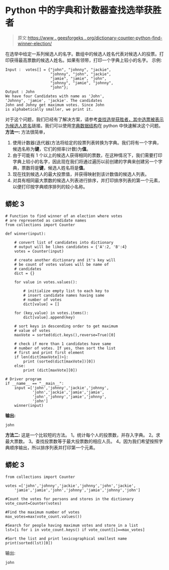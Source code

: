 # Python 中的字典和计数器查找选举获胜者

> 原文:[https://www . geesforgeks . org/dictionary-counter-python-find-winner-election/](https://www.geeksforgeeks.org/dictionary-counter-python-find-winner-election/)

在选举中给定一系列候选人的名字。数组中的候选人姓名代表对候选人的投票。打印获得最高票数的候选人姓名。如果有领带，打印一个字典上较小的名字。
示例:

```
Input :  votes[] = {"john", "johnny", "jackie", 
                    "johnny", "john", "jackie", 
                    "jamie", "jamie", "john",
                    "johnny", "jamie", "johnny", 
                    "john"};
Output : John
We have four Candidates with name as 'John', 
'Johnny', 'jamie', 'jackie'. The candidates
John and Johny get maximum votes. Since John
is alphabetically smaller, we print it.
```

对于这个问题，我们已经有了解决方案，请参考[查找选举获胜者，其中选票被表示为候选人姓名](https://www.geeksforgeeks.org/find-winner-election-votes-represented-candidate-names/)链接。我们可以使用[字典数据结构](https://www.youtube.com/watch?v=z7z_e5-l2yE&t=31s)在 python 中快速解决这个问题。
**方法一:**
方法很简单，

1.  使用计数器(迭代器)方法将给定的投票列表转换为字典。我们将有一个字典，候选名称为**键**，它们的频率(计数)为**值**。
2.  由于可能有 1 个以上的候选人获得相同的票数，在这种情况下，我们需要打印字典上较小的名字，因此现在我们将通过遍历以前创建的字典来创建另一个字典，票数将是**键**，候选人姓名将是**值**。
3.  现在找到候选人的最大投票值，并获得映射到该计数值的候选人列表。
4.  对具有相同最大票数的候选人列表进行排序，并打印排序列表的第一个元素，以便打印按字典顺序排列的较小名称。

## 蟒蛇 3

```
# Function to find winner of an election where votes
# are represented as candidate names
from collections import Counter

def winner(input):

    # convert list of candidates into dictionary
    # output will be likes candidates = {'A':2, 'B':4}
    votes = Counter(input)

    # create another dictionary and it's key will
    # be count of votes values will be name of
    # candidates
    dict = {}

    for value in votes.values():

        # initialize empty list to each key to
        # insert candidate names having same
        # number of votes
        dict[value] = []

    for (key,value) in votes.items():
        dict[value].append(key)

    # sort keys in descending order to get maximum
    # value of votes
    maxVote = sorted(dict.keys(),reverse=True)[0]

    # check if more than 1 candidates have same
    # number of votes. If yes, then sort the list
    # first and print first element
    if len(dict[maxVote])>1:
        print (sorted(dict[maxVote])[0])
    else:
        print (dict[maxVote][0])

# Driver program
if __name__ == "__main__":
    input =['john','johnny','jackie','johnny',
            'john','jackie','jamie','jamie',
            'john','johnny','jamie','johnny',
            'john']
    winner(input)
```

**输出:**

```
john
```

**方法二:**
这是一个比较短的方法。
1。统计每个人的投票数，并存入字典。
2。求最大票数。
3。查找投票数等于最大投票数的相应人员。
4。因为我们希望按照字典顺序输出，所以排序列表并打印第一个元素。

## 蟒蛇 3

```
from collections import Counter

votes =['john','johnny','jackie','johnny','john','jackie',
    'jamie','jamie','john','johnny','jamie','johnny','john']

#Count the votes for persons and stores in the dictionary
vote_count=Counter(votes)

#Find the maximum number of votes
max_votes=max(vote_count.values())

#Search for people having maximum votes and store in a list
lst=[i for i in vote_count.keys() if vote_count[i]==max_votes]

#Sort the list and print lexicographical smallest name
print(sorted(lst)[0])
```

输出:

```
john
```